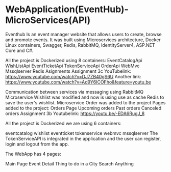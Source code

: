 # WebApplication(EventHub)-MicroServices(API)
 Eventhub
Is an event manager website that allows users to create, browse and promote events. It was built using Microservices architecture, Docker Linux containers, Swagger, Redis, RabbitMQ, IdentityServer4, ASP.NET Core and C#.

All the project is Dockerized using 8 containers:
EventCatalogApi
WishListApi
EventTicketApi
TokenServiceApi
OrderApi
WebMvc
Mssqlserver
Redis
Asignments
Assignment 3c
YouTubelink: https://www.youtube.com/watch?v=DJ7ZB40gS6U
Another link: https://www.youtube.com/watch?v=Ad9Y6ICOFho&feature=youtu.be

Communication between services via messaging using RabbitMQ
Microservice Wishlist was modified and now is using use as cache Redis to save the user's wishlist.
Microservice Order was added to the project
Pages added to the project:
Orders Page
Upcoming orders
Past orders
Canceled orders
Assignment 3b
Youtubelink: https://youtu.be/-EDA6RugJ_8

All the project is Dockerized we are using 6 containers:

eventcatalog
wishlist
eventticket
tokenservice
webmvc
mssqlserver
The TokenServiceAPI is integrated in the application and the user can register, login and logout from the app.

The WebApp has 4 pages:

Main Page
Event Detail
Thing to do in a City
Search Anything




